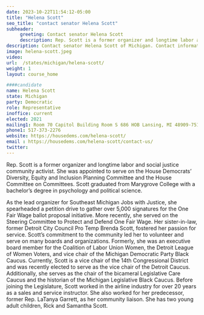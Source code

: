 ```yaml
---
date: 2023-10-22T11:54:12-05:00
title: "Helena Scott"
seo_title: "contact senator Helena Scott"
subheader:
     greeting: Contact senator Helena Scott
     description: Rep. Scott is a former organizer and longtime labor and social justice community activist. She was appointed to serve on the House Democrats’ Diversity, Equity and Inclusion Planning Committee and the House Committee on Committees. Scott graduated from Marygrove College with a bachelor’s degree in psychology and political science.
description: Contact senator Helena Scott of Michigan. Contact information for Helena Scott includes email address, phone number, and mailing address.
image: helena-scott.jpeg
video:
url:  /states/michigan/helena-scott/
weight: 1
layout: course_home

####candidate
name: Helena Scott
state: Michigan
party: Democratic
role: Representative
inoffice: current
elected: 2021
mailing1: Room 70 Capitol Building Room S 686 HOB Lansing, MI 48909-7514
phone1: 517-373-2276
website: https://housedems.com/helena-scott/
email : https://housedems.com/helena-scott/contact-us/
twitter:
---
```


Rep. Scott is a former organizer and longtime labor and social justice community activist. She was appointed to serve on the House Democrats’ Diversity, Equity and Inclusion Planning Committee and the House Committee on Committees. Scott graduated from Marygrove College with a bachelor’s degree in psychology and political science.

As the lead organizer for Southeast Michigan Jobs with Justice, she spearheaded a petition drive to gather over 5,000 signatures for the One Fair Wage ballot proposal initiative. More recently, she served on the Steering Committee to Protect and Defend One Fair Wage. Her sister-in-law, former Detroit City Council Pro Temp Brenda Scott, fostered her passion for service. Scott’s commitment to the community led her to volunteer and serve on many boards and organizations. Formerly, she was an executive board member for the Coalition of Labor Union Women, the Detroit League of Women Voters, and vice chair of the Michigan Democratic Party Black Caucus. Currently, Scott is a vice chair of the 14th Congressional District and was recently elected to serve as the vice chair of the Detroit Caucus. Additionally, she serves as the chair of the bicameral Legislative Care Caucus and the historian of the Michigan Legislative Black Caucus. Before joining the Legislature, Scott worked in the airline industry for over 20 years as a sales and service instructor. She also worked for her predecessor, former Rep. LaTanya Garrett, as her community liaison. She has two young adult children, Rick and Samantha Scott.
